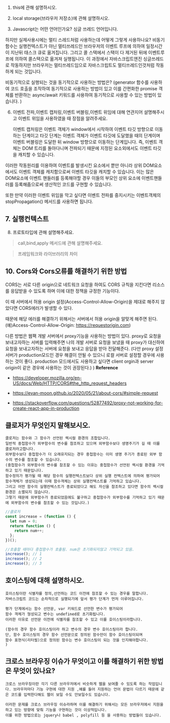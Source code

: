 1. this에 관해 설명하시오.

2. local storage(브라우저 저장소)에 관해 설명하시오.

3. Javascript는 어떤 언어인가요?
   싱글 쓰레드 언어입니다.

하지만 실제사용시에는 멀티 스레드처럼 사용하는데 어떻게 그렇게 사용하나요?
비동기함수는 실행컨텍스트가 아닌 멀티쓰레드인 브라우저의 이벤트 루프에 의하여 일정시간이 지난뒤
태스크 큐로 옮겨집니다. 그리고 콜 스택에서 스택이 다 제거된 뒤에 이벤트루프에 의하여 콜스택으로 옮겨져 실행됩니다.
이 과정에서 자바스크립트엔진 싱글쓰레드로 작동하지만 브라우저는 멀티쓰레드임으로 자바스크립트도 멀티쓰레드인것처럼
작동하게 되는 것입니다.

비동기적으로 실행되는 것을 동기적으로 사용하는 방법은?
(generator 함수를 사용하여 코드 호출을 조작하여 동기적으로 사용하는 방법이 있고 이를 간편화한
promise 객체를 반환하는 async/await 키워드를 사용하여 동기적으로 사용할 수 있는 방법이 있습니다.
)

6. 이벤트 전파,이벤트 캡처링,이벤트 버블링,이벤트 위임에 대해 연관지어 설명해주시고 이벤트 위임을 사용하였을 때 장점을 알려주세요.

   이벤트 캡처링은 이벤트 객체가 window에서 시작하여 이벤트 타깃 방향으로 이동하는 단계이고
   타깃 단계는 이벤트 객체가 이벤트 타깃에 도달했을 때의 단계이며
   이벤트 버블링은 도달한 뒤 window 방향으로 이동하는 단계입니다.
   즉, 이벤트 객체는 DOM 트리를 돌아다니며 전파되기 때문에 지정된 요소외에서도
   이벤트 타깃을 캐치할 수 있습니다.

이러한 작동원리를 이용하여 이벤트를 발생시킨 요소에서 뿐만 아니라 상위 DOM요소에서도 이벤트 객체를 캐치함으로써 이벤트 타깃을 캐치할 수 있습니다.
이는 많은 DOM요소에 이벤트 핸들러를 등록해야할 경우 이들의 부모인 상위 요소에
이벤트핸들러를 등록해줌으로써 생산적인 코드를 구현할 수 있습니다.

또한 만약 이러한 이벤트 위임을 막고 싶다면 이벤트 전파를 중지시키는
이벤트객체의 stopPropagation() 메서드를 사용하면 됩니다.

## 7. 실행컨텍스트

8. 프로토타입에 관해 설명해주세요.

> call,bind,apply 메서드에 관해 설명해주세요.

> 프레임워크와 라이브러리의 차이

## 10. Cors와 Cors오류를 해결하기 위한 방법

CORS는 서로 다른 origin으로 네트워크 요청을 하여도 CORS 규칙을 지킨다면 리소스를 응답받을 수 있도록 하며 이에 대한 정책을 규정한 기능이다.

이 때 서버에서 허용 origin 설정(Access-Control-Allow-Origin)을 제대로 해주지 않았다면 CORS에러가 발생할 수 있다.

때문에 해당 에러를 해결하기 위해서는 서버에서 허용 origin을 알맞게 해주면 된다.(예)Access-Control-Allow-Origin: https://requestorigin.com)

다른 방법은 웹팩 개발 서버에서 proxy기능을 사용하는 방법이 있다.
proxy로 요청을 보내고자하는 서버를 입력해주면 나의 개발 서버로 요청을 보냈을 때 proxy가 대신하여 요청을 보내고자하는 서버에 요청을 보내고 응답을 받아 전달해준다.
(다만 proxy 설정 서버가 production모드인 경우 해결이 안될 수 있으니 로컬 서버로 설정할 경우에 사용하는 것이 좋다.
production 모드에서도 사용하고 싶다면 client orgin과 server origin이 같은 경우에 사용하는 것이 권장된다.)
)
**Reference**

- https://developer.mozilla.org/en-US/docs/Web/HTTP/CORS#the_http_request_headers

- https://evan-moon.github.io/2020/05/21/about-cors/#simple-request

- https://stackoverflow.com/questions/52877492/proxy-not-working-for-create-react-app-in-production

## **클로저**가 무엇인지 말해보시오.

```
클로저는 함수와 그 함수가 선언된 렉시컬 환경의 조합입니다.
일반적 중첩함수가 외부함수의 변수를 참조하고 있으며 외부함수보다 생명주기가 길 때 이를 클로저라고합니다.
외부함수보다 중첩함수가 더 오래유지되는 경우 중첩함수는 이미 생명 주기가 종료된 외부 함수의 변수를 참조할 수 있습니다.
(중첩함수가 외부함수의 변수를 참조할 수 있는 이유는 중첩함수가 선언된 렉시컬 환경을 기억하고 있기 때문입니다.
함수정의가 평가될 때 해당 함수의 실행컨텍스트보다 상위 실행 컨텍스트에 의하여 평가되어 함수객체가 생성되는데 이때 함수객체는 상위 실행컨텍스트를 기억하고 있습니다.
그리고 어떤 함수의 실행컨텍스트가 종료되었다고 해도 자신을 참조하고 있다면 함수의 렉시컬환경은 소멸되지 않습니다.
그렇기 때문에 외부함수가 종료되었음에도 불구하고 중첩함수가 외부함수를 기억하고 있기 때문에 외부함수의 변수를 참조할 수 있는 것입니다.)

```

```js
//클로저
const increase = (function () {
  let num = 0;
  return function () {
    return num++;
  };
})();

//호출할 때마다 중첩함수가 호출됨. num은 초기화되지않고 기억되고 있음.
increase(); // 1
increase(); // 2
increase(); // 3
```

## 호이스팅에 대해 설명하시오.

```
호이스팅이란 식별자를 정의,선언하는 코드 이전에 참조할 수 있는 경우를 말합니다.
자바스크립트 코드는 순차적으로 실행되기에 앞서 평가 단계가 먼저 이루어집니다.

평가 단계에서는 함수 선언문, var 키워드로 선언한 변수가 평가되어
함수 객체가 형성되고 변수는 undefined로 초기화됩니다.
이러한 이유로 선언문 이전에 식별자를 참조할 수 있고 이를 호이스팅이라합니다.

(함수의 경우 함수 호이스팅이라 하고 변수의 경우 변수 호이스팅이라 합니다.
단, 함수 호이스팅의 경우 함수 선언문으로 정의된 함수만이 함수 호이스팅이되며
함수 표현식(리터럴)으로 정의된 함수는 변수 호이스팅이 되는 것을 인지해야합니다.
)
```

## 크로스 브라우징 이슈가 무엇이고 이를 해결하기 위한 방법은 무엇이 있나요?

```
크로스 브라우징이란 각기 다른 브라우저에서 비슷하게 웹을 보여줄 수 있도록 하는 작업입니다. 브라우저마다 기능 구현에 대한 지원 ,예를 들어 지원하는 언어 문법이 다르기 때문에 같은 코드를 입력한다해도 웹이 보일 수도 안보일수도 있습니다.

이러한 문제를 크로스 브라우징 이슈라하며 이를 해결하기 위해서는 모든 브라우저에서 지원을 하고 있는 방향에 맞춰 기능을 구현하는 것이 이상적입니다.
이를 위한 방법으로는 jquery나 babel , polyfill 등 을 사용하는 방법들이 있습니다.
```
